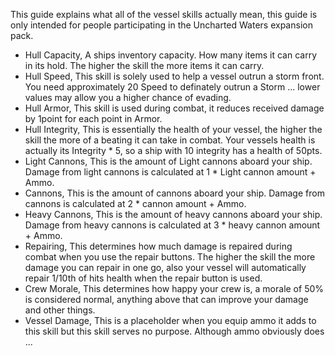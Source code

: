 This guide explains what all of the vessel skills actually mean, this guide is only intended for people participating in the Uncharted Waters expansion pack.

*   Hull Capacity, A ships inventory capacity. How many items it can carry in its hold. The higher the skill the more items it can carry.
*   Hull Speed, This skill is solely used to help a vessel outrun a storm front. You need approximately 20 Speed to definately outrun a Storm ... lower values may allow you a higher chance of evading.
*   Hull Armor, This skill is used during combat, it reduces received damage by 1point for each point in Armor.
*   Hull Integrity, This is essentially the health of your vessel, the higher the skill the more of a beating it can take in combat. Your vessels health is actually its Integrity \* 5, so a ship with 10 integrity has a health of 50pts.
*   Light Cannons, This is the amount of Light cannons aboard your ship. Damage from light cannons is calculated at 1 \* Light cannon amount + Ammo.
*   Cannons, This is the amount of cannons aboard your ship. Damage from cannons is calculated at 2 \* cannon amount + Ammo.
*   Heavy Cannons, This is the amount of heavy cannons aboard your ship. Damage from heavy cannons is calculated at 3 \* heavy cannon amount + Ammo.
*   Repairing, This determines how much damage is repaired during combat when you use the repair buttons. The higher the skill the more damage you can repair in one go, also your vessel will automatically repair 1/10th of hits health when the repair button is used.
*   Crew Morale, This determines how happy your crew is, a morale of 50% is considered normal, anything above that can improve your damage and other things.
*   Vessel Damage, This is a placeholder when you equip ammo it adds to this skill but this skill serves no purpose. Although ammo obviously does ...